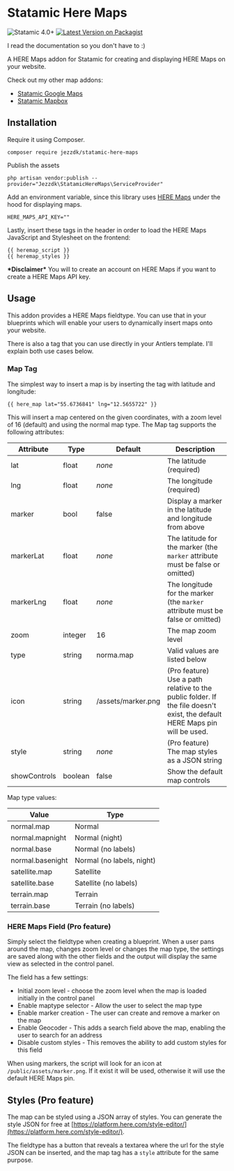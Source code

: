# Statamic Here Maps
![Statamic 4.0+](https://img.shields.io/badge/Statamic-3.0+-FF269E?style=for-the-badge&link=https://statamic.com)
[![Latest Version on Packagist](https://img.shields.io/packagist/v/jezzdk/statamic-here-maps.svg?style=for-the-badge)](https://packagist.org/packages/jezzdk/statamic-here-maps)

I read the documentation so you don't have to :)

A HERE Maps addon for Statamic for creating and displaying HERE Maps on your website.

Check out my other map addons:
- [Statamic Google Maps](https://statamic.com/addons/stopa-development/statamic-google-maps)  
- [Statamic Mapbox](https://statamic.com/addons/stopa-development/statamic-mapbox)


## Installation

Require it using Composer.

```
composer require jezzdk/statamic-here-maps
```

Publish the assets

```
php artisan vendor:publish --provider="Jezzdk\StatamicHereMaps\ServiceProvider"
```

Add an environment variable, since this library uses [HERE Maps](https://www.here.com/platform/map-data) under the hood for displaying maps.

```
HERE_MAPS_API_KEY=""
```

Lastly, insert these tags in the header in order to load the HERE Maps JavaScript and Stylesheet on the frontend:

```
{{ heremap_script }}
{{ heremap_styles }}
```

**\*Disclaimer\*** You will to create an account on HERE Maps if you want to create a HERE Maps API key.

## Usage

This addon provides a HERE Maps fieldtype. You can use that in your blueprints which will enable your users to dynamically insert maps onto your website.

There is also a tag that you can use directly in your Antlers template. I'll explain both use cases below.

### Map Tag

The simplest way to insert a map is by inserting the tag with latitude and longitude:

```
{{ here_map lat="55.6736841" lng="12.5655722" }}
```

This will insert a map centered on the given coordinates, with a zoom level of 16 (default) and using the normal map type.
The Map tag supports the following attributes:

| Attribute | Type | Default | Description |
|---|---|---|---|
| lat | float | _none_ | The latitude (required) |
| lng | float | _none_ | The longitude (required) |
| marker | bool | false | Display a marker in the latitude and longitude from above |
| markerLat | float | _none_ | The latitude for the marker (the `marker` attribute must be false or omitted) |
| markerLng | float | _none_ | The longitude for the marker (the `marker` attribute must be false or omitted) |
| zoom | integer | 16 | The map zoom level |
| type | string | norma.map | Valid values are listed below |
| icon | string | /assets/marker.png | (Pro feature) Use a path relative to the public folder. If the file doesn't exist, the default HERE Maps pin will be used. |
| style | string | _none_ | (Pro feature) The map styles as a JSON string |
| showControls | boolean | false | Show the default map controls |

Map type values:

| Value | Type |
|---|---|
| normal.map | Normal |
| normal.mapnight | Normal (night) |
| normal.base | Normal (no labels) |
| normal.basenight | Normal (no labels, night) |
| satellite.map | Satellite |
| satellite.base | Satellite (no labels) |
| terrain.map | Terrain |
| terrain.base | Terrain (no labels) |

### HERE Maps Field (Pro feature)

Simply select the fieldtype when creating a blueprint. When a user pans around the map, changes zoom level or changes the map type, the settings are saved along with the other fields and the output will display the same view as selected in the control panel.

The field has a few settings:

* Initial zoom level - choose the zoom level when the map is loaded initially in the control panel
* Enable maptype selector - Allow the user to select the map type
* Enable marker creation - The user can create and remove a marker on the map
* Enable Geocoder - This adds a search field above the map, enabling the user to search for an address
* Disable custom styles - This removes the ability to add custom styles for this field

When using markers, the script will look for an icon at `/public/assets/marker.png`. If it exist it will be used, otherwise it will use the default HERE Maps pin.

## Styles (Pro feature)

The map can be styled using a JSON array of styles. You can generate the style JSON for free at [https://platform.here.com/style-editor/](https://platform.here.com/style-editor/).

The fieldtype has a button that reveals a textarea where the url for the style JSON can be inserted, and the map tag has a `style` attribute for the same purpose.
